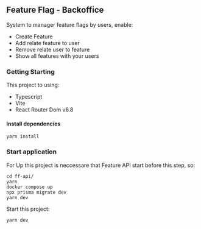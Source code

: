 ## Feature Flag - Backoffice

System to manager feature flags by users, enable:

- Create Feature
- Add relate feature to user
- Remove relate user to feature
- Show all features with your users
### Getting Starting

This project to using:

- Typescript
- Vite
- React Router Dom v6.8

#### Install dependencies

```
yarn install
```
### Start application

For Up this project is neccessare that Feature API start before this step, so:

```
cd ff-api/
yarn
docker compose up
npx prisma migrate dev
yarn dev
```

Start this project:

```
yarn dev
```
